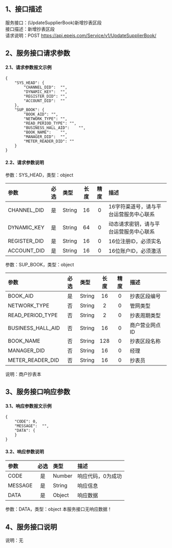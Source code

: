 ## 1、接口描述  
服务接口：(UpdateSupplierBook)新增抄表区段  
接口描述：新增抄表区段  
请求说明：POST https://api.epeis.com/Service/v1/UpdateSupplierBook/  
  
## 2、服务接口请求参数  
#### 2.1、请求参数报文示例  
~~~  
{
	"SYS_HEAD":	{
		"CHANNEL_DID":	"",
		"DYNAMIC_KEY":	"",
		"REGISTER_DID":	"",
		"ACCOUNT_DID":	""
	},
	"SUP_BOOK":	{
		"BOOK_AID":	"",
		"NETWORK_TYPE":	"",
		"READ_PERIOD_TYPE":	"",
		"BUSINESS_HALL_AID":	"",
		"BOOK_NAME":	"",
		"MANAGER_DID":	"",
		"METER_READER_DID":	""
	}
}  
~~~  
#### 2.2、请求参数说明  
参数：SYS_HEAD，类型：object  
  
| 参数 | 必选 | 类型 | 长度 | 精度 | 描述 |  
| :----------------- | :----: | :-------- | :----: | :----: | :---------------- |  
| CHANNEL_DID | 是 | String | 16 | 0 | 16字符渠道号，请与平台运营服务中心联系 |  
| DYNAMIC_KEY | 是 | String | 64 | 0 | 动态请求密钥，请与平台运营服务中心联系 |  
| REGISTER_DID      |  是  | String   | 16 | 0 | 16位注册ID，必须实名 |  
| ACCOUNT_DID       |  是  | String   | 16 | 0 | 16位账户ID，必须激活 |  
  
参数：SUP_BOOK，类型：object  
  
| 参数              | 必选 | 类型     | 长度 | 精度 | 描述             |  
| :----------------- | :----: | :-------- | :----: | :----: | :---------------- |  
| BOOK_AID |  是  | String   | 16 | 0 | 抄表区段编号 |  
| NETWORK_TYPE |  否  | String   | 2 | 0 | 管网类型 |  
| READ_PERIOD_TYPE |  否  | String   | 2 | 0 | 抄表周期类型 |  
| BUSINESS_HALL_AID |  否  | String   | 16 | 0 | 商户营业网点ID |  
| BOOK_NAME |  否  | String   | 128 | 0 | 抄表区段名称 |  
| MANAGER_DID |  否  | String   | 16 | 0 | 经理 |  
| METER_READER_DID |  否  | String   | 16 | 0 | 抄表员 |  
  
说明：商户抄表本  
  
## 3、服务接口响应参数  
#### 3.1、响应参数报文示例  
~~~  
{
	"CODE":	0,
	"MESSAGE":	"",
	"DATA":	{
	}
}  
~~~  
#### 3.2、响应参数说明  
  
| 参数              | 必选 | 类型     | 描述             |  
| :----------------- | :----: | :-------- | :---------------- |  
| CODE | 是 | Number | 响应代码，0为成功 |  
| MESSAGE | 是 | String | 响应信息 |  
| DATA | 是 | Object | 响应数据 |  
  
参数：DATA，类型：object 本服务接口无响应数据！  
## 4、服务接口说明  
说明：无  

